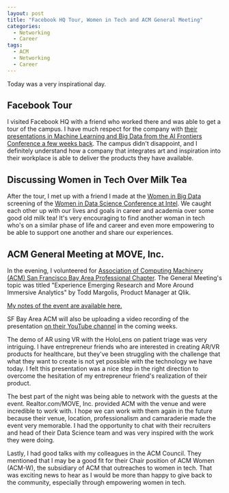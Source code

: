 ```yaml
---
layout: post
title: "Facebook HQ Tour, Women in Tech and ACM General Meeting"
categories:
  - Networking
  - Career
tags:
  - ACM
  - Networking
  - Career
---
```


Today was a very inspirational day.

## Facebook Tour

I visited Facebook HQ with a friend who worked there and was able to get a tour of the campus. I have much respect for the company with [their presentations in Machine Learning and Big Data from the AI Frontiers Conference a few weeks back](https://danaoira.github.io/ai-frontiers-2017/). The campus didn't disappoint, and I definitely understand how a company that integrates art and inspiration into their workplace is able to deliver the products they have available.

## Discussing Women in Tech Over Milk Tea

After the tour, I met up with a friend I made at the [Women in Big Data](http://womeninbigdata.org) screening of the [Women in Data Science Conference at Intel](https://danaoira.github.io/women-in-data-science-conference-2017/). We caught each other up with our lives and goals in career and academia over some good old milk tea! It's very encouraging to find another woman in tech who's on a similar phase of life and career and even more empowering to be able to support one another and share our experiences.

## ACM General Meeting at MOVE, Inc.

In the evening, I volunteered for [Association of Computing Machinery (ACM) San Francisco Bay Area Professional Chapter](http://sfbayacm.org). The General Meeting's topic was titled "Experience Emerging Research and More Around Immersive Analytics" by Todd Margolis, Product Manager at Qlik.

[My notes of the event are available here.](https://github.com/danaoira/Miscellaneous/blob/master/Notes/2017-02-15%20Experience%20emerging%20research%20and%20more%20around%20Immersive%20Analytics%2C%20ACM/2017-02-15-immersive-analytics-acm.ipynb)

SF Bay Area ACM will also be uploading a video recording of the presentation [on their YouTube channel](https://www.youtube.com/user/sfbayacm) in the coming weeks.

The demo of AR using VR with the HoloLens on patient triage was very intriguing. I have entrepreneur friends who are interested in creating AR/VR products for healthcare, but they've been struggling with the challenge that what they want to create is not yet possible with the technology we have today. I felt this presentation was a nice step in the right direction to overcome the hesitation of my entrepreneur friend's realization of their product.

The best part of the night was being able to network with the guests at the event. Realtor.com/MOVE, Inc. provided ACM with the venue and were incredible to work with. I hope we can work with them again in the future because their venue, location, professionalism and camaraderie made the event very memorable. I had the opportunity to chat with their recruiters and head of their Data Science team and was very inspired with the work they were doing.

Lastly, I had good talks with my colleagues in the ACM Council. They mentioned that I may be a good fit for their Chair position of ACM Women (ACM-W), the subsidiary of ACM that outreaches to women in tech. That was exciting news to hear as I would be more than happy to give back to the community, especially through empowering women in tech.